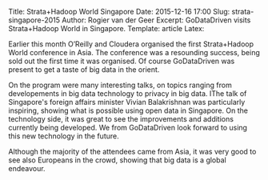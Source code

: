 Title: Strata+Hadoop World Singapore
Date: 2015-12-16 17:00
Slug: strata-singapore-2015
Author: Rogier van der Geer
Excerpt: GoDataDriven visits Strata+Hadoop World in Singapore.
Template: article
Latex:

<span class="lead">Earlier this month O’Reilly and Cloudera organised the first Strata+Hadoop World conference in Asia. The conference was a resounding success, being sold out the first time it was organised. Of course GoDataDriven was present to get a taste of big data in the orient.</span>

On the program were many interesting talks, on topics ranging from developements in big data technology to privacy in big data. IThe talk of Singapore's foreign affairs minister Vivian Balakrishnan was particularly inspiring, showing what is possible using open data in Singapore.
On the technology side, it was great to see the improvements and additions currently being developed. We from GoDataDriven look forward to using this new technology in the future.

Although the majority of the attendees came from Asia, it was very good to see also Europeans in the crowd, showing that big data is a global endeavour.
